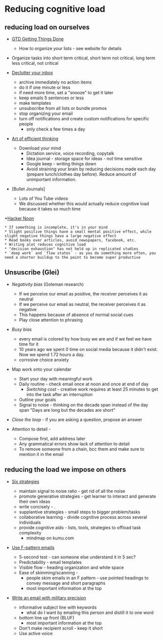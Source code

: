 # Reducing cognitive load

## reducing load on ourselves

* [GTD Getting Things Done](https://hamberg.no/gtd/)
  * How to organize your lists - see website for details
* Organize tasks into short term critical, short term not critical, long term less critical, not critical

* [Declutter your inbox](https://www.fastcompany.com/40507663/the-7-step-guide-to-achieving-inbox-zero-and-staying-there-in-2018)
  * archive immediately no action items
  * do it if one minute or less
  * if need more time, set a "snooze" to get it later
  * keep emails 5 sentences or less
  * make templates
  * unsubscribe from all lists or bundle promos
  * stop organizing your email
  * turn off notifications and create custom notifications for specific people
    * only check a few times a day
    
 * [Art of efficient thinking](https://productivityist.com/efficient-thinking/)
    * Download your mind
        * Dictation service, voice recording, copytalk
        * Idea journal - storage space for ideas - not time sensitive
        * Google keep - writing things down
        * Avoid straining your brain by reducing decisions made each day (prepare lunch/clothes day before). Reduce amount of unimportant information.
 
 * [Bullet Journals]
    * Lots of You Tube videos
    * We discussed whether this would actually reduce cognitive load because it takes so much time
  
*[Hacker Noon](https://hackernoon.com/minimizing-the-cognitive-load-in-your-life-bc14f4309fb2) 

    * If something is incomplete, it's in your mind 
    * Slight positive things have a small mental positive effect, while slight negative things have a large negative effect
    * Read books over articles, avoid newspapers, facebook, etc.
    * Writing alot reduces cognitive load
    * "decision exhaustion" has not held up in replicated studies
    * `deep work` and `flow states` - as you do something more often, you need a shorter buildup to the point to become super productive
    
## Unsuscribe (Glei)

* *Negativity bias* (Goleman research)
    * If we perceive our email as positive, the receiver perceives it as neutral
    * If we perceive our email as neutral, the receiver perceives it as negative
    * This happens because of absence of normal social cues
    * Play close attention to phrasing
    
* *Busy bias*
    * every email is colored by how busy we are and if we feel we have time for it
    * 10 years ago we spent 0 time on social media because it didn't exist. Now we spend 1.72 hours a day.
    * corrosive choice anxiety

* Map work onto your calendar
    * Start your day with meaningful work
    * Daily routine - check email once at noon and once at end of day
        * *Switching cost* - creative work requires at least 25 minutes to get into the task after an interruption
    * Outline your goals
    * Signal to noise - thinking on the decade span instead of the day span "Days are long but the decades are short"

* *Close the loop* - if you are asking a question, propose an answer

* Attention to detail - 
    * Compose first, add address later
    * Any grammatical errors show lack of attention to detail
    * To remove someone from a chain, bcc them and make sure to mention it in the email











## reducing the load we impose on others
* [Six strategies](http://theelearningcoach.com/learning/reduce-cognitive-load/)
  * maintain signal to noise ratio - get rid of all the noise
  * promote generative strategies - get learner to interact and generate their own ideas
  * write concisely - .
  * supplantive strategies - small steps to bigger problem/tasks
  * collaborative learning - divide cognitive process across several individuals
  * provide cognitive aids - lists, tools, strategies to offload task complexity
    * mindmap on kumu.com

* [Use F-pattern emails](https://blog.bananatag.com/internal-comms/cognitive-load-impact-on-internal-emails)
  * 5-second test - can someone else understand it in 5 sec?
  * Predictability - email templates
  * Visible flow - heading organization and white space
  * Ease of skimming/scanning -
    * people skim emails in an F pattern - use pointed headings to convey message and short paragraphs
    * most important information at the top

* [Write an email with military precision](https://hbr.org/2016/11/how-to-write-email-with-military-precision)
    * informative subject line with keywords
      * what do I want by emailing this person and distill it to one word
    * bottom line up front (BLUF)
      * most important information at the top
    * Don't make recipient scroll - keep it short
    * Use active voice

